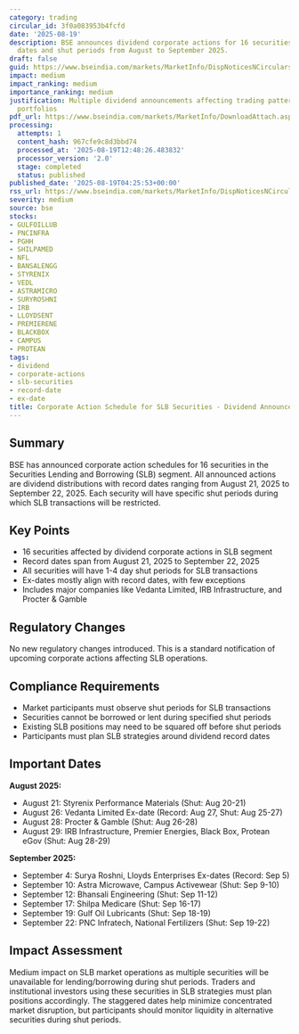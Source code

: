 ```yaml
---
category: trading
circular_id: 3f0a083953b4fcfd
date: '2025-08-19'
description: BSE announces dividend corporate actions for 16 securities with record
  dates and shut periods from August to September 2025.
draft: false
guid: https://www.bseindia.com/markets/MarketInfo/DispNoticesNCirculars.aspx?Noticeid={1EA72C6D-187D-4EC2-BB36-283A12E42CE6}&noticeno=20250819-1&dt=08/19/2025&icount=1&totcount=31&flag=0
impact: medium
impact_ranking: medium
importance_ranking: medium
justification: Multiple dividend announcements affecting trading patterns and investor
  portfolios
pdf_url: https://www.bseindia.com/markets/MarketInfo/DownloadAttach.aspx?id=20250819-1&attachedId=563e7962-d16f-450e-86b6-a6496bd021d5
processing:
  attempts: 1
  content_hash: 967cfe9c8d3bbd74
  processed_at: '2025-08-19T12:48:26.483832'
  processor_version: '2.0'
  stage: completed
  status: published
published_date: '2025-08-19T04:25:53+00:00'
rss_url: https://www.bseindia.com/markets/MarketInfo/DispNoticesNCirculars.aspx?Noticeid={1EA72C6D-187D-4EC2-BB36-283A12E42CE6}&noticeno=20250819-1&dt=08/19/2025&icount=1&totcount=31&flag=0
severity: medium
source: bse
stocks:
- GULFOILLUB
- PNCINFRA
- PGHH
- SHILPAMED
- NFL
- BANSALENGG
- STYRENIX
- VEDL
- ASTRAMICRO
- SURYROSHNI
- IRB
- LLOYDSENT
- PREMIERENE
- BLACKBOX
- CAMPUS
- PROTEAN
tags:
- dividend
- corporate-actions
- slb-securities
- record-date
- ex-date
title: Corporate Action Schedule for SLB Securities - Dividend Announcements
---
```


## Summary

BSE has announced corporate action schedules for 16 securities in the Securities Lending and Borrowing (SLB) segment. All announced actions are dividend distributions with record dates ranging from August 21, 2025 to September 22, 2025. Each security will have specific shut periods during which SLB transactions will be restricted.

## Key Points

- 16 securities affected by dividend corporate actions in SLB segment
- Record dates span from August 21, 2025 to September 22, 2025
- All securities will have 1-4 day shut periods for SLB transactions
- Ex-dates mostly align with record dates, with few exceptions
- Includes major companies like Vedanta Limited, IRB Infrastructure, and Procter & Gamble

## Regulatory Changes

No new regulatory changes introduced. This is a standard notification of upcoming corporate actions affecting SLB operations.

## Compliance Requirements

- Market participants must observe shut periods for SLB transactions
- Securities cannot be borrowed or lent during specified shut periods
- Existing SLB positions may need to be squared off before shut periods
- Participants must plan SLB strategies around dividend record dates

## Important Dates

**August 2025:**
- August 21: Styrenix Performance Materials (Shut: Aug 20-21)
- August 26: Vedanta Limited Ex-date (Record: Aug 27, Shut: Aug 25-27)
- August 28: Procter & Gamble (Shut: Aug 26-28)
- August 29: IRB Infrastructure, Premier Energies, Black Box, Protean eGov (Shut: Aug 28-29)

**September 2025:**
- September 4: Surya Roshni, Lloyds Enterprises Ex-dates (Record: Sep 5)
- September 10: Astra Microwave, Campus Activewear (Shut: Sep 9-10)
- September 12: Bhansali Engineering (Shut: Sep 11-12)
- September 17: Shilpa Medicare (Shut: Sep 16-17)
- September 19: Gulf Oil Lubricants (Shut: Sep 18-19)
- September 22: PNC Infratech, National Fertilizers (Shut: Sep 19-22)

## Impact Assessment

Medium impact on SLB market operations as multiple securities will be unavailable for lending/borrowing during shut periods. Traders and institutional investors using these securities in SLB strategies must plan positions accordingly. The staggered dates help minimize concentrated market disruption, but participants should monitor liquidity in alternative securities during shut periods.